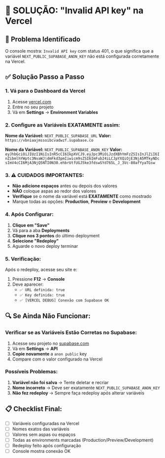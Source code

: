 # 🔑 SOLUÇÃO: "Invalid API key" na Vercel

## 🚨 **Problema Identificado**
O console mostra: `Invalid API key` com status 401, o que significa que a variável `NEXT_PUBLIC_SUPABASE_ANON_KEY` não está configurada corretamente na Vercel.

## ✅ **Solução Passo a Passo**

### **1. Vá para o Dashboard da Vercel**
1. Acesse [vercel.com](https://vercel.com)
2. Entre no seu projeto
3. Vá em **Settings** → **Environment Variables**

### **2. Configure as Variáveis EXATAMENTE assim:**

**Nome da Variável:** `NEXT_PUBLIC_SUPABASE_URL`
**Valor:** `https://vbniaajmssoibcvadwzf.supabase.co`

**Nome da Variável:** `NEXT_PUBLIC_SUPABASE_ANON_KEY`
**Valor:** `eyJhbGciOiJIUzI1NiIsInR5cCI6IkpXVCJ9.eyJpc3MiOiJzdXBhYmFzZSIsInJlZiI6InZibmlhYWptc3NvaWJjdmFkd3pmIiwicm9sZSI6ImFub24iLCJpYXQiOjE3NjA5MTkyNDcsImV4cCI6MjA3NjQ5NTI0N30.ehbrUtfUGJ5ke3fdswSYd765L_J_3Vc-80afYyaTGsw`

### **3. ⚠️ CUIDADOS IMPORTANTES:**
- **Não adicione espaços** antes ou depois dos valores
- **NÃO** coloque aspas ao redor dos valores
- **Verifique** se o nome da variável está **EXATAMENTE** como mostrado
- Marque todas as opções: **Production**, **Preview** e **Development**

### **4. Após Configurar:**
1. **Clique em "Save"**
2. Vá para a aba **Deployments**
3. **Clique nos 3 pontos** do último deployment
4. **Selecione "Redeploy"**
5. Aguarde o novo deploy terminar

### **5. Verificação:**
Após o redeploy, acesse seu site e:
1. Pressione **F12** → **Console**
2. Deve aparecer:
   - `✅ URL definida: true`
   - `✅ Key definida: true`
   - `✅ [VERCEL DEBUG] Conexão com Supabase OK`

## 🔍 **Se Ainda Não Funcionar:**

### **Verificar se as Variáveis Estão Corretas no Supabase:**
1. Acesse seu projeto no [supabase.com](https://supabase.com)
2. Vá em **Settings** → **API**
3. **Copie novamente** a `anon public` key
4. Compare com o valor configurado na Vercel

### **Possíveis Problemas:**
1. **Variável não foi salva** → Tente deletar e recriar
2. **Nome incorreto** → Deve ser exatamente `NEXT_PUBLIC_SUPABASE_ANON_KEY`
3. **Não fez redeploy** → Sempre faça redeploy após alterar variáveis

## 📋 **Checklist Final:**
- [ ] Variáveis configuradas na Vercel
- [ ] Nomes exatos das variáveis
- [ ] Valores sem aspas ou espaços
- [ ] Todas as environments marcadas (Production/Preview/Development)
- [ ] Redeploy feito após configuração
- [ ] Console mostra conexão OK

